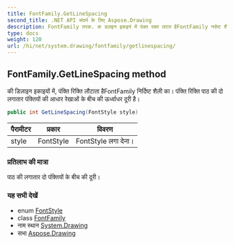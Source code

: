 ```yaml
---
title: FontFamily.GetLineSpacing
second_title: .NET API संदर्भ के लिए Aspose.Drawing
description: FontFamily तरक. क डज़इन इकइयं में पंक्त रक्त लटत हैFontFamily नर्दष्ट शैल क पंक्त रक्त पठ क द लगतर पंक्तयं क आधर रेखओं के बच क ऊर्ध्वधर दूर है
type: docs
weight: 120
url: /hi/net/system.drawing/fontfamily/getlinespacing/
---
```

## FontFamily.GetLineSpacing method

की डिज़ाइन इकाइयों में, पंक्ति रिक्ति लौटाता हैFontFamily निर्दिष्ट शैली का। पंक्ति रिक्ति पाठ की दो लगातार पंक्तियों की आधार रेखाओं के बीच की ऊर्ध्वाधर दूरी है।

```csharp
public int GetLineSpacing(FontStyle style)
```

| पैरामीटर | प्रकार | विवरण |
| --- | --- | --- |
| style | FontStyle | FontStyle लगा देना। |

### प्रतिलाभ की मात्रा

पाठ की लगातार दो पंक्तियों के बीच की दूरी।

### यह सभी देखें

* enum [FontStyle](../../fontstyle/)
* class [FontFamily](../)
* नाम स्थान [System.Drawing](../../fontfamily/)
* सभा [Aspose.Drawing](../../../)


